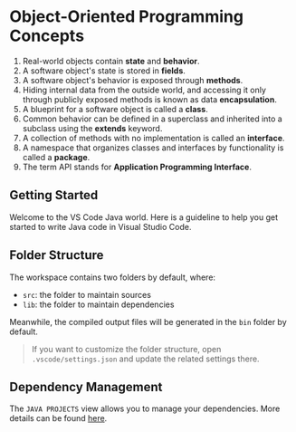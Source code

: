 # Object-Oriented Programming Concepts
1. Real-world objects contain <b>state</b> and <b>behavior</b>.
2. A software object's state is stored in <b>fields</b>.
3. A software object's behavior is exposed through <b>methods</b>.
4. Hiding internal data from the outside world, and accessing it only through publicly exposed methods is known as data <b>encapsulation</b>.
5. A blueprint for a software object is called a <b>class</b>.
6. Common behavior can be defined in a superclass and inherited into a subclass using the <b>extends</b> keyword.
7. A collection of methods with no implementation is called an <b>interface</b>.
8. A namespace that organizes classes and interfaces by functionality is called a <b>package</b>.
9. The term API stands for <b>Application Programming Interface</b>.

## Getting Started

Welcome to the VS Code Java world. Here is a guideline to help you get started to write Java code in Visual Studio Code.

## Folder Structure

The workspace contains two folders by default, where:

- `src`: the folder to maintain sources
- `lib`: the folder to maintain dependencies

Meanwhile, the compiled output files will be generated in the `bin` folder by default.

> If you want to customize the folder structure, open `.vscode/settings.json` and update the related settings there.

## Dependency Management

The `JAVA PROJECTS` view allows you to manage your dependencies. More details can be found [here](https://github.com/microsoft/vscode-java-dependency#manage-dependencies).

